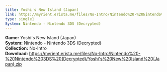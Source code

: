 ```yaml
---
title: Yoshi's New Island (Japan)
link: https://myrient.erista.me/files/No-Intro/Nintendo%20-%20Nintendo%203DS%20(Decrypted)/Yoshi's%20New%20Island%20(Japan).zip
type: single1
System: Nintendo - Nintendo 3DS (Decrypted)
---
```

<b>Game:</b> Yoshi's New Island (Japan)<br>
<b>System:</b> Nintendo - Nintendo 3DS (Decrypted)<br>
<b>Collection:</b> No-Intro<br>
<b>Download:</b> https://myrient.erista.me/files/No-Intro/Nintendo%20-%20Nintendo%203DS%20(Decrypted)/Yoshi's%20New%20Island%20(Japan).zip